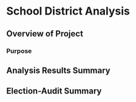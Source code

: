 # School District Analysis

## Overview of Project
### Purpose


## Analysis Results Summary



## Election-Audit Summary

